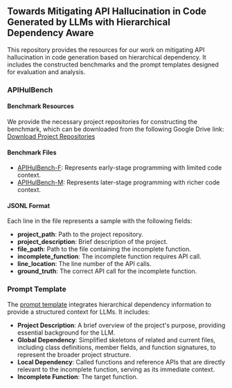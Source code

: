 ## Towards Mitigating API Hallucination in Code Generated by LLMs with Hierarchical Dependency Aware

This repository provides the resources for our work on mitigating API hallucination in code generation based on hierarchical dependency. It includes the constructed benchmarks and the prompt templates designed for evaluation and analysis.


### APIHulBench

#### Benchmark Resources

We provide the necessary project repositories for constructing the benchmark, which can be downloaded from the following Google Drive link: [Download Project Repositories](https://drive.google.com/file/d/12c46In9w9fqJyU-qAAKccMSVycFIszOz/view?usp=sharing)

#### Benchmark Files

* [APIHulBench-F](https://github.com/yujiachen99/APIMitigation/blob/main/APIHulBench_F.jsonl): Represents early-stage programming with limited code context.
* [APIHulBench-M](https://github.com/yujiachen99/APIMitigation/blob/main/APIHulBench_M.jsonl): Represents later-stage programming with richer code context.

#### JSONL Format
Each line in the file represents a sample with the following fields:

* **project_path**: Path to the project repository.
* **project_description**: Brief description of the project.
* **file_path**: Path to the file containing the incomplete function.
* **incomplete_function**: The incomplete function requires API call.
* **line_location**: The line number of the API calls.
* **ground_truth**: The correct API call for the incomplete function.

### Prompt Template

The [prompt template](https://github.com/yujiachen99/APIMitigation/blob/main/prompt_template.py) integrates hierarchical dependency information to provide a structured context for LLMs. It includes:

* **Project Description**: A brief overview of the project's purpose, providing essential background for the LLM.
* **Global Dependency**: Simplified skeletons of related and current files, including class definitions, member fields, and function signatures, to represent the broader project structure.
* **Local Dependency**: Called functions and reference APIs that are directly relevant to the incomplete function, serving as its immediate context.
* **Incomplete Function**: The target function.

